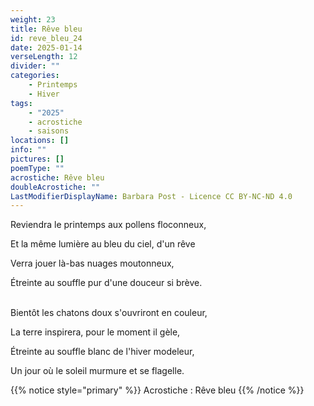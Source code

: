 ```yaml
---
weight: 23
title: Rêve bleu
id: reve_bleu_24
date: 2025-01-14
verseLength: 12
divider: ""
categories:
    - Printemps
    - Hiver
tags:
    - "2025"
    - acrostiche
    - saisons
locations: []
info: ""
pictures: []
poemType: ""
acrostiche: Rêve bleu
doubleAcrostiche: ""
LastModifierDisplayName: Barbara Post - Licence CC BY-NC-ND 4.0
---
```

Reviendra le printemps aux pollens floconneux,

Et la même lumière au bleu du ciel, d'un rêve 

Verra jouer là-bas nuages moutonneux,

Étreinte au souffle pur d'une douceur si brève.

 \
Bientôt les chatons doux s'ouvriront en couleur,

La terre inspirera, pour le moment il gèle,

Étreinte au souffle blanc de l'hiver modeleur,

Un jour où le soleil murmure et se flagelle.

<!-- FM:Snippet:Start data:{"id":"_simpleNotice","fields":[{"name":"content","value":"Acrostiche : Rêve bleu"}]} -->
{{% notice style="primary" %}}
Acrostiche : Rêve bleu
{{% /notice %}}
<!-- FM:Snippet:End -->